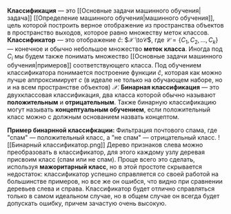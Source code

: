 **Классификация** — это [[Основные задачи машинного обучения|задача]] [[Определение машинного обучения|машинного обучения]], цель которой построить верное отображение из пространства объектов в пространство выходов, которое равно множеству меток классов.
**Классификатор** — это отображение $\hat{c}$: $𝒳 \to𝒞$, где $𝒞=\{C_{1},C_{2},\dots,C_{k}\}$ — конечное и обычно небольшое множество **меток класса**. Иногда под $C_{i}$ мы будем также понимать множество [[Основные задачи машинного обучения|примеров]] соответствующего класса.
Под обучением классификатора понимается построение функции $\hat{c}$, которая как можно лучше аппроксимирует $c$ (в идеале не только на обучающем наборе, но и на всем пространстве объектов) $𝒳$.
**Бинарная классификация** — это двухклассовая классификация, два класса которой обычно называют **положительным** и **отрицательным**. Также бинарную классификацию могут называть **концептуальным обучением**, если положительный класс можно с должным основанием назвать концептом.

**Пример бинарнной классифкации:** Фильтрация почтового спама, где "спам" — положительный класс, а "не спам" — отрицательный класс.
![[Бинарный классификатор.png]]
Дерево признаков слева можно преобразовать в классификатор, для этого каждому узлу деревая присвоим класс (спам или не спам). Проще всего это сделать, используя **мажоритарный класс**, но в этой простоте скрывается недостаток: классификатор успешно справляется со своей работой на большинстве примеров, но все же он ошибся, что видно при сравнении деревьев слева и справа. Классификатор будет отлично справляться только в самом идеальном случае, но в общем случае он всегда будет допускать ошибку, причем зачастую очень высокую.